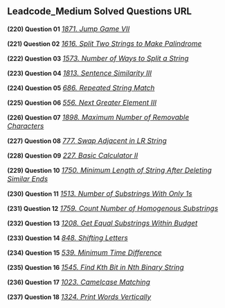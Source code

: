 ## Leadcode_Medium Solved Questions URL

**(220) Question 01** <a href="https://leetcode.com/problems/jump-game-vii/submissions/941443533/" target="_blank" style="font-size: 16px;dispaly:inline-block;">_1871. Jump Game VII_</a> <br/>

**(221) Question 02** <a href="https://leetcode.com/problems/split-two-strings-to-make-palindrome/submissions/941502237/" target="_blank" style="font-size: 16px;dispaly:inline-block;">_1616. Split Two Strings to Make Palindrome_</a> <br/>

**(222) Question 03** <a href="https://leetcode.com/problems/number-of-ways-to-split-a-string/submissions/941976667/" target="_blank" style="font-size: 16px;dispaly:inline-block;">_1573. Number of Ways to Split a String_</a> <br/>

**(223) Question 04** <a href="https://leetcode.com/problems/sentence-similarity-iii/submissions/942950377/" target="_blank" style="font-size: 16px;dispaly:inline-block;">_1813. Sentence Similarity III_</a> <br/>

**(224) Question 05** <a href="https://leetcode.com/problems/repeated-string-match/submissions/943102101/" target="_blank" style="font-size: 16px;dispaly:inline-block;">_686. Repeated String Match_</a> <br/>

**(225) Question 06** <a href="https://leetcode.com/problems/next-greater-element-iii/submissions/944911710/" target="_blank" style="font-size: 16px;dispaly:inline-block;">_556. Next Greater Element III_</a> <br/>

**(226) Question 07** <a href="https://leetcode.com/problems/maximum-number-of-removable-characters/submissions/945260806/" target="_blank" style="font-size: 16px;dispaly:inline-block;">_1898. Maximum Number of Removable Characters_</a> <br/>

**(227) Question 08** <a href="https://leetcode.com/problems/swap-adjacent-in-lr-string/submissions/945298855/" target="_blank" style="font-size: 16px;dispaly:inline-block;">_777. Swap Adjacent in LR String_</a> <br/>

**(228) Question 09** <a href="https://leetcode.com/problems/basic-calculator-ii/submissions/945891387/" target="_blank" style="font-size: 16px;dispaly:inline-block;">_227. Basic Calculator II_</a> <br/>

**(229) Question 10** <a href="https://leetcode.com/problems/minimum-length-of-string-after-deleting-similar-ends/submissions/945975342/" target="_blank" style="font-size: 16px;dispaly:inline-block;">_1750. Minimum Length of String After Deleting Similar Ends_</a> <br/>

**(230) Question 11** <a href="https://leetcode.com/problems/number-of-substrings-with-only-1s/submissions/945999730/" target="_blank" style="font-size: 16px;dispaly:inline-block;">_1513. Number of Substrings With Only 1s_</a> <br/>

**(231) Question 12** <a href="https://leetcode.com/problems/count-number-of-homogenous-substrings/submissions/946014707/" target="_blank" style="font-size: 16px;dispaly:inline-block;">_1759. Count Number of Homogenous Substrings_</a> <br/>

**(232) Question 13** <a href="https://leetcode.com/problems/get-equal-substrings-within-budget/submissions/947144953/" target="_blank" style="font-size: 16px;dispaly:inline-block;">_1208. Get Equal Substrings Within Budget_</a> <br/>

**(233) Question 14** <a href="https://leetcode.com/problems/shifting-letters/submissions/947193704/" target="_blank" style="font-size: 16px;dispaly:inline-block;">_848. Shifting Letters_</a> <br/>

**(234) Question 15** <a href="https://leetcode.com/problems/minimum-time-difference/submissions/947272509/" target="_blank" style="font-size: 16px;dispaly:inline-block;">_539. Minimum Time Difference_</a> <br/>

**(235) Question 16** <a href="https://leetcode.com/problems/find-kth-bit-in-nth-binary-string/submissions/948238364/" target="_blank" style="font-size: 16px;dispaly:inline-block;">_1545. Find Kth Bit in Nth Binary String_</a> <br/>

**(236) Question 17** <a href="https://leetcode.com/problems/camelcase-matching/submissions/947802223/" target="_blank" style="font-size: 16px;dispaly:inline-block;">_1023. Camelcase Matching_</a> <br/>

**(237) Question 18** <a href="https://leetcode.com/problems/print-words-vertically/submissions/947834487/" target="_blank" style="font-size: 16px;dispaly:inline-block;">_1324. Print Words Vertically_</a> <br/>

